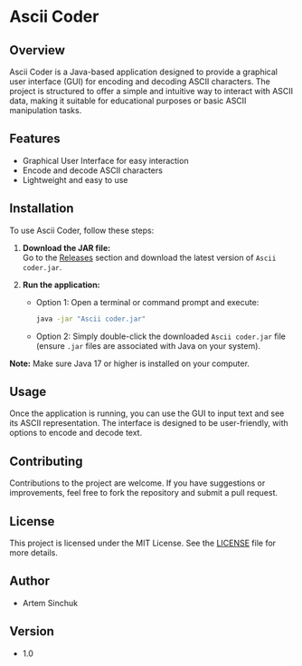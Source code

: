 # Ascii Coder

## Overview

Ascii Coder is a Java-based application designed to provide a graphical user interface (GUI) for encoding and decoding ASCII characters. The project is structured to offer a simple and intuitive way to interact with ASCII data, making it suitable for educational purposes or basic ASCII manipulation tasks.

## Features

- Graphical User Interface for easy interaction
- Encode and decode ASCII characters
- Lightweight and easy to use

## Installation  
To use Ascii Coder, follow these steps:  

1. **Download the JAR file:**  
   Go to the [Releases](https://github.com/ArtemSinchuk/ascii-coder/releases) section and download the latest version of `Ascii coder.jar`.  

2. **Run the application:**  
   - Option 1: Open a terminal or command prompt and execute:  
     ```bash
     java -jar "Ascii coder.jar"
     ```  
   - Option 2: Simply double-click the downloaded `Ascii coder.jar` file (ensure `.jar` files are associated with Java on your system).  

**Note:** Make sure Java 17 or higher is installed on your computer.  


## Usage

Once the application is running, you can use the GUI to input text and see its ASCII representation. The interface is designed to be user-friendly, with options to encode and decode text.

## Contributing

Contributions to the project are welcome. If you have suggestions or improvements, feel free to fork the repository and submit a pull request.

## License

This project is licensed under the MIT License. See the [LICENSE](LICENSE) file for more details.

## Author

- Artem Sinchuk

## Version

- 1.0

